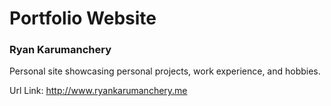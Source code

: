 # Portfolio Website

### Ryan Karumanchery

Personal site showcasing personal projects, work experience, and hobbies.

Url Link: http://www.ryankarumanchery.me
